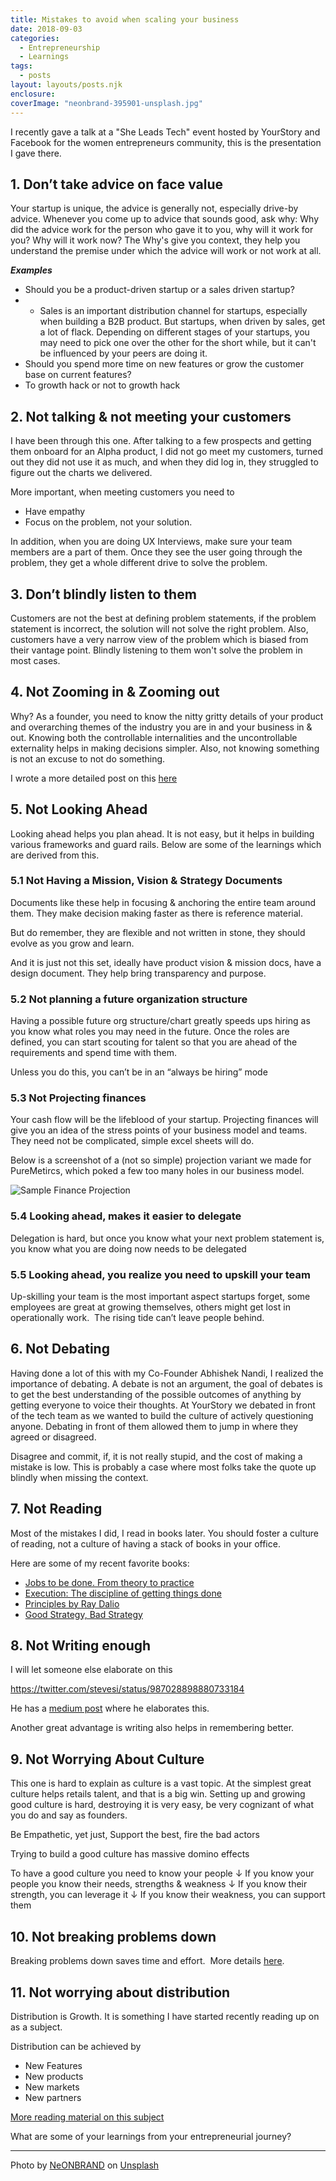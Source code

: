```yaml
---
title: Mistakes to avoid when scaling your business
date: 2018-09-03
categories: 
  - Entrepreneurship 
  - Learnings 
tags: 
  - posts
layout: layouts/posts.njk
enclosure:
coverImage: "neonbrand-395901-unsplash.jpg"
---
```


I recently gave a talk at a "She Leads Tech" event hosted by YourStory and Facebook for the women entrepreneurs community, this is the presentation I gave there.

## 1\. Don’t take advice on face value

Your startup is unique, the advice is generally not, especially drive-by advice. Whenever you come up to advice that sounds good, ask why: Why did the advice work for the person who gave it to you, why will it work for you? Why will it work now? The Why's give you context, they help you understand the premise under which the advice will work or not work at all.

**_Examples_**

- Should you be a product-driven startup or a sales driven startup?
- - Sales is an important distribution channel for startups, especially when building a B2B product. But startups, when driven by sales, get a lot of flack. Depending on different stages of your startups, you may need to pick one over the other for the short while, but it can't be influenced by your peers are doing it.
- Should you spend more time on new features or grow the customer base on current features?
- To growth hack or not to growth hack

## 2\. Not talking & not meeting your customers

I have been through this one. After talking to a few prospects and getting them onboard for an Alpha product, I did not go meet my customers, turned out they did not use it as much, and when they did log in, they struggled to figure out the charts we delivered.

More important, when meeting customers you need to

- Have empathy
- Focus on the problem, not your solution.

In addition, when you are doing UX Interviews, make sure your team members are a part of them. Once they see the user going through the problem, they get a whole different drive to solve the problem.

## 3\. Don’t blindly listen to them

Customers are not the best at defining problem statements, if the problem statement is incorrect, the solution will not solve the right problem. Also, customers have a very narrow view of the problem which is biased from their vantage point. Blindly listening to them won't solve the problem in most cases.

## 4\. Not Zooming in & Zooming out

Why? As a founder, you need to know the nitty gritty details of your product and overarching themes of the industry you are in and your business in & out. Knowing both the controllable internalities and the uncontrollable externality helps in making decisions simpler. Also, not knowing something is not an excuse to not do something.

I wrote a more detailed post on this [here](http://ravivyas.com/2018/07/17/zooming-in-and-zooming-out/)

## 5\. Not Looking Ahead

Looking ahead helps you plan ahead. It is not easy, but it helps in building various frameworks and guard rails. Below are some of the learnings which are derived from this.

### 5.1 Not Having a Mission, Vision & Strategy Documents

Documents like these help in focusing & anchoring the entire team around them. They make decision making faster as there is reference material.

But do remember, they are flexible and not written in stone, they should evolve as you grow and learn.

And it is just not this set, ideally have product vision & mission docs, have a design document. They help bring transparency and purpose.

### 5.2 Not planning a future organization structure

Having a possible future org structure/chart greatly speeds ups hiring as you know what roles you may need in the future. Once the roles are defined, you can start scouting for talent so that you are ahead of the requirements and spend time with them.

Unless you do this, you can’t be in an “always be hiring” mode

### 5.3 Not Projecting finances

Your cash flow will be the lifeblood of your startup. Projecting finances will give you an idea of the stress points of your business model and teams. They need not be complicated, simple excel sheets will do.

Below is a screenshot of a (not so simple) projection variant we made for PureMetircs, which poked a few too many holes in our business model.

![Sample Finance Projection](https://ravivyascom.files.wordpress.com/2018/09/screen-shot-2018-09-03-at-16-37-57-e1535972939338.png?w=2048)

### 5.4 Looking ahead, makes it easier to delegate

Delegation is hard, but once you know what your next problem statement is, you know what you are doing now needs to be delegated

### 5.5 Looking ahead, you realize you need to upskill your team

Up-skilling your team is the most important aspect startups forget, some employees are great at growing themselves, others might get lost in operationally work.  The rising tide can’t leave people behind.

## 6\. Not Debating

Having done a lot of this with my Co-Founder Abhishek Nandi, I realized the importance of debating. A debate is not an argument, the goal of debates is to get the best understanding of the possible outcomes of anything by getting everyone to voice their thoughts. At YourStory we debated in front of the tech team as we wanted to build the culture of actively questioning anyone. Debating in front of them allowed them to jump in where they agreed or disagreed.

Disagree and commit, if, it is not really stupid, and the cost of making a mistake is low. This is probably a case where most folks take the quote up blindly when missing the context.

## 7\. Not Reading

Most of the mistakes I did, I read in books later. You should foster a culture of reading, not a culture of having a stack of books in your office.

Here are some of my recent favorite books:

- [Jobs to be done. From theory to practice](https://www.goodreads.com/book/show/32809558-jobs-to-be-done)
- [Execution: The discipline of getting things done](https://www.goodreads.com/book/show/1635.Execution)
- [Principles by Ray Dalio](https://www.goodreads.com/book/show/12935037-principles)
- [Good Strategy, Bad Strategy](https://www.goodreads.com/book/show/11721966-good-strategy-bad-strategy)

## 8\. Not Writing enough

I will let someone else elaborate on this

https://twitter.com/stevesi/status/987028898880733184

He has a [medium post](https://medium.learningbyshipping.com/writing-is-thinking-an-annotated-twitter-thread-2a75fe07fade) where he elaborates this.

Another great advantage is writing also helps in remembering better.

## 9\. Not Worrying About Culture

This one is hard to explain as culture is a vast topic. At the simplest great culture helps retails talent, and that is a big win. Setting up and growing good culture is hard, destroying it is very easy, be very cognizant of what you do and say as founders.

Be Empathetic, yet just, Support the best, fire the bad actors

Trying to build a good culture has massive domino effects

To have a good culture you need to know your people ↓ If you know your people you know their needs, strengths & weakness ↓ If you know their strength, you can leverage it ↓ If you know their weakness, you can support them

## 10\. Not breaking problems down

Breaking problems down saves time and effort.  More details [here](http://ravivyas.com/2018/08/31/breaking-problems-down/).

## 11\. Not worrying about distribution

Distribution is Growth. It is something I have started recently reading up on as a subject.

Distribution can be achieved by

- New Features
- New products
- New markets
- New partners

[More reading material on this subject](https://pinboard.in/u:ravivyas/t:distribution/) 

What are some of your learnings from your entrepreneurial journey?

* * *

Photo by [NeONBRAND](https://unsplash.com/photos/-Cmz06-0btw?utm_source=unsplash&utm_medium=referral&utm_content=creditCopyText) on [Unsplash](https://unsplash.com/search/photos/mistakes?utm_source=unsplash&utm_medium=referral&utm_content=creditCopyText)

